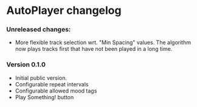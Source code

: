 # AutoPlayer changelog

### Unreleased changes:

 - More flexible track selection wrt. "Min Spacing" values.
   The algorithm now plays tracks first that have not been played in a long time.

### Version 0.1.0

 - Initial public version.
 - Configurable repeat intervals
 - Configurable allowed mood tags
 - Play Something! button
